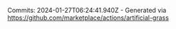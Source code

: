 Commits: 2024-01-27T06:24:41.940Z - Generated via https://github.com/marketplace/actions/artificial-grass
<br>

